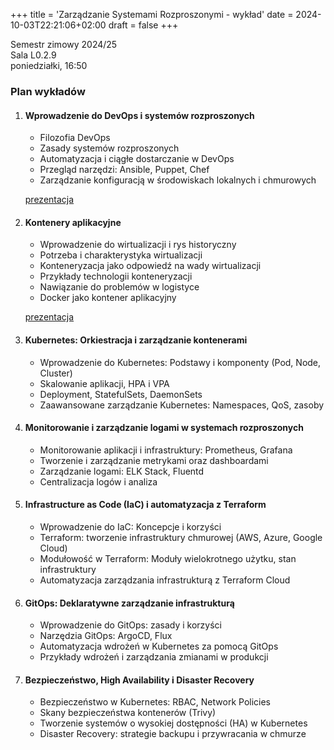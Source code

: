 +++
title = 'Zarządzanie Systemami Rozproszonymi - wykład'
date = 2024-10-03T22:21:06+02:00
draft = false
+++

Semestr zimowy 2024/25  
Sala L0.2.9  
poniedziałki, 16:50  

### Plan wykładów

1. #### Wprowadzenie do DevOps i systemów rozproszonych
   - Filozofia DevOps
   - Zasady systemów rozproszonych
   - Automatyzacja i ciągłe dostarczanie w DevOps
   - Przegląd narzędzi: Ansible, Puppet, Chef
   - Zarządzanie konfiguracją w środowiskach lokalnych i chmurowych  

   [prezentacja](/jwozniak/lectures/0-intro.pdf)  

2. #### Kontenery aplikacyjne
   - Wprowadzenie do wirtualizacji i rys historyczny
   - Potrzeba i charakterystyka wirtualizacji
   - Konteneryzacja jako odpowiedź na wady wirtualizacji
   - Przykłady technologii konteneryzacji
   - Nawiązanie do problemów w logistyce
   - Docker jako kontener aplikacyjny

   [prezentacja](/jwozniak/lectures/1-docker.pdf)

3. #### Kubernetes: Orkiestracja i zarządzanie kontenerami
   - Wprowadzenie do Kubernetes: Podstawy i komponenty (Pod, Node, Cluster)
   - Skalowanie aplikacji, HPA i VPA
   - Deployment, StatefulSets, DaemonSets
   - Zaawansowane zarządzanie Kubernetes: Namespaces, QoS, zasoby

4. #### Monitorowanie i zarządzanie logami w systemach rozproszonych
   - Monitorowanie aplikacji i infrastruktury: Prometheus, Grafana
   - Tworzenie i zarządzanie metrykami oraz dashboardami
   - Zarządzanie logami: ELK Stack, Fluentd
   - Centralizacja logów i analiza

5. #### Infrastructure as Code (IaC) i automatyzacja z Terraform
   - Wprowadzenie do IaC: Koncepcje i korzyści
   - Terraform: tworzenie infrastruktury chmurowej (AWS, Azure, Google Cloud)
   - Modułowość w Terraform: Moduły wielokrotnego użytku, stan infrastruktury
   - Automatyzacja zarządzania infrastrukturą z Terraform Cloud

6. #### GitOps: Deklaratywne zarządzanie infrastrukturą
   - Wprowadzenie do GitOps: zasady i korzyści
   - Narzędzia GitOps: ArgoCD, Flux
   - Automatyzacja wdrożeń w Kubernetes za pomocą GitOps
   - Przykłady wdrożeń i zarządzania zmianami w produkcji

7. #### Bezpieczeństwo, High Availability i Disaster Recovery
   - Bezpieczeństwo w Kubernetes: RBAC, Network Policies
   - Skany bezpieczeństwa kontenerów (Trivy)
   - Tworzenie systemów o wysokiej dostępności (HA) w Kubernetes
   - Disaster Recovery: strategie backupu i przywracania w chmurze
